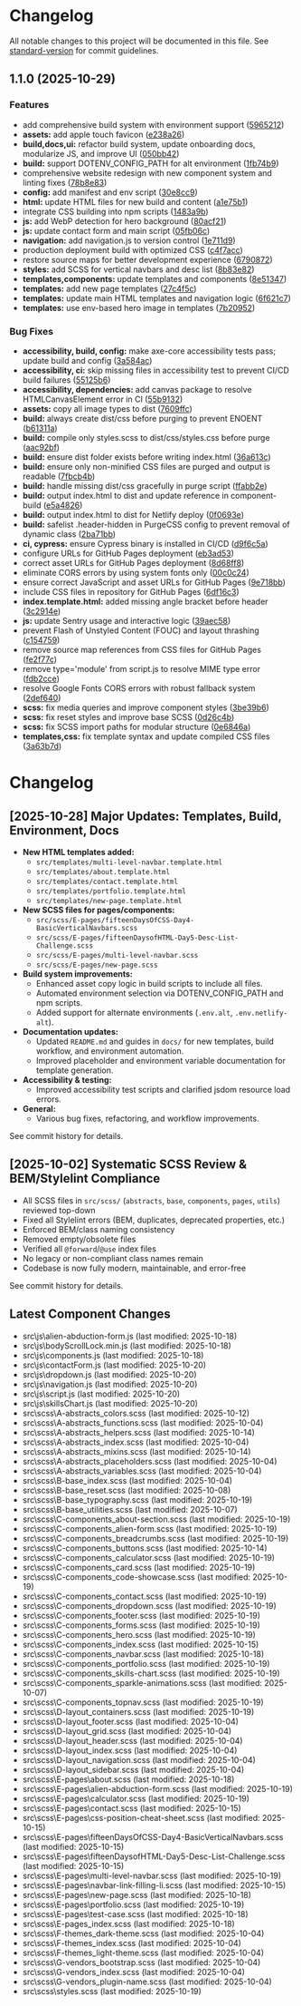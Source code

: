# Changelog

All notable changes to this project will be documented in this file. See [standard-version](https://github.com/conventional-changelog/standard-version) for commit guidelines.

## 1.1.0 (2025-10-29)


### Features

* add comprehensive build system with environment support ([5965212](https://github.com/iknittheweb/iknittheweb.github.io.NEW/commit/5965212148d3572442d578f4b59b022b5607a4d1))
* **assets:** add apple touch favicon ([e238a26](https://github.com/iknittheweb/iknittheweb.github.io.NEW/commit/e238a269928816f5509aabcb21c42e57bf25f618))
* **build,docs,ui:** refactor build system, update onboarding docs, modularize JS, and improve UI ([050bb42](https://github.com/iknittheweb/iknittheweb.github.io.NEW/commit/050bb429667d554b31afa32ac4d2889416604d17))
* **build:** support DOTENV_CONFIG_PATH for alt environment ([1fb74b9](https://github.com/iknittheweb/iknittheweb.github.io.NEW/commit/1fb74b9a437316dd9301125ecf22d12ad0c86a92))
* comprehensive website redesign with new component system and linting fixes ([78b8e83](https://github.com/iknittheweb/iknittheweb.github.io.NEW/commit/78b8e83e63adec170e6a1bb04a85a9a4b21db969))
* **config:** add manifest and env script ([30e8cc9](https://github.com/iknittheweb/iknittheweb.github.io.NEW/commit/30e8cc9a297171a57ee408bd183d2cfece242824))
* **html:** update HTML files for new build and content ([a1e75b1](https://github.com/iknittheweb/iknittheweb.github.io.NEW/commit/a1e75b10e896baf18a06c6b2339e94793141f503))
* integrate CSS building into npm scripts ([1483a9b](https://github.com/iknittheweb/iknittheweb.github.io.NEW/commit/1483a9bf2c71bb8855120a7d114956cfbb3eef56))
* **js:** add WebP detection for hero background ([80acf21](https://github.com/iknittheweb/iknittheweb.github.io.NEW/commit/80acf21a779981a36162783552678510fd77f1dd))
* **js:** update contact form and main script ([05fb06c](https://github.com/iknittheweb/iknittheweb.github.io.NEW/commit/05fb06c1339455d428b258e5906da890fc0b5f2d))
* **navigation:** add navigation.js to version control ([1e711d9](https://github.com/iknittheweb/iknittheweb.github.io.NEW/commit/1e711d91dbfe4378c2aced7324bc689fe17b8bfa))
* production deployment build with optimized CSS ([c4f7acc](https://github.com/iknittheweb/iknittheweb.github.io.NEW/commit/c4f7acc438a5bec26294cf4570399f91bfffd5d9))
* restore source maps for better development experience ([6790872](https://github.com/iknittheweb/iknittheweb.github.io.NEW/commit/67908728f932e2f41622af32e2eeaba65a3934d7))
* **styles:** add SCSS for vertical navbars and desc list ([8b83e82](https://github.com/iknittheweb/iknittheweb.github.io.NEW/commit/8b83e8239e77009196ebf1c77954d7c063dd1d72))
* **templates,components:** update templates and components ([8e51347](https://github.com/iknittheweb/iknittheweb.github.io.NEW/commit/8e51347480c37237fdfb74a52a1cab333b3465cd))
* **templates:** add new page templates ([27c4f5c](https://github.com/iknittheweb/iknittheweb.github.io.NEW/commit/27c4f5c1d432ca283119c0136ee1c40af20e3e1e))
* **templates:** update main HTML templates and navigation logic ([6f621c7](https://github.com/iknittheweb/iknittheweb.github.io.NEW/commit/6f621c7ebc3f70df0b9c6e3ed13bfeedea665e01))
* **templates:** use env-based hero image in templates ([7b20952](https://github.com/iknittheweb/iknittheweb.github.io.NEW/commit/7b20952461f4b219f064e692f79028277be76587))


### Bug Fixes

* **accessibility, build, config:** make axe-core accessibility tests pass; update build and config ([3a584ac](https://github.com/iknittheweb/iknittheweb.github.io.NEW/commit/3a584ac0910730f698a275cc8e9728c6dd2e2b07))
* **accessibility, ci:** skip missing files in accessibility test to prevent CI/CD build failures ([55125b6](https://github.com/iknittheweb/iknittheweb.github.io.NEW/commit/55125b6200d1a60255c4529e91adf7284f6e8c6c))
* **accessibility, dependencies:** add canvas package to resolve HTMLCanvasElement error in CI ([55b9132](https://github.com/iknittheweb/iknittheweb.github.io.NEW/commit/55b913217613e3a385861efa17157dd166e12496))
* **assets:** copy all image types to dist ([7609ffc](https://github.com/iknittheweb/iknittheweb.github.io.NEW/commit/7609ffc10dae1c35b74d9f10e8e0cf779d565f81))
* **build:** always create dist/css before purging to prevent ENOENT ([b61311a](https://github.com/iknittheweb/iknittheweb.github.io.NEW/commit/b61311a52b020f4421d732c3d9045c8787cafc46))
* **build:** compile only styles.scss to dist/css/styles.css before purge ([aac92bf](https://github.com/iknittheweb/iknittheweb.github.io.NEW/commit/aac92bf5be5a7f2a0b030b259e0c8a634d92e598))
* **build:** ensure dist folder exists before writing index.html ([36a613c](https://github.com/iknittheweb/iknittheweb.github.io.NEW/commit/36a613cd6b98d687615bee76c6ff1162d63980ea))
* **build:** ensure only non-minified CSS files are purged and output is readable ([7fbcb4b](https://github.com/iknittheweb/iknittheweb.github.io.NEW/commit/7fbcb4b6efbeeef315ccf6859f2189bbbdef84be))
* **build:** handle missing dist/css gracefully in purge script ([ffabb2e](https://github.com/iknittheweb/iknittheweb.github.io.NEW/commit/ffabb2e9909326057a542794e32c398e1b6562d8))
* **build:** output index.html to dist and update reference in component-build ([e5a4826](https://github.com/iknittheweb/iknittheweb.github.io.NEW/commit/e5a4826907a17339fd90db5297da784a49010a32))
* **build:** output index.html to dist for Netlify deploy ([0f0693e](https://github.com/iknittheweb/iknittheweb.github.io.NEW/commit/0f0693e10ff414f0fac96f773459051309858da1))
* **build:** safelist .header-hidden in PurgeCSS config to prevent removal of dynamic class ([2ba71bb](https://github.com/iknittheweb/iknittheweb.github.io.NEW/commit/2ba71bba6b3e4fe98a3db4412dcb6c81ef0dca40))
* **ci, cypress:** ensure Cypress binary is installed in CI/CD ([d9f6c5a](https://github.com/iknittheweb/iknittheweb.github.io.NEW/commit/d9f6c5acec27f576de5899a8d88c558edc50c064))
* configure URLs for GitHub Pages deployment ([eb3ad53](https://github.com/iknittheweb/iknittheweb.github.io.NEW/commit/eb3ad536e4f5011121b860b09728ec30c22793ce))
* correct asset URLs for GitHub Pages deployment ([8d68ff8](https://github.com/iknittheweb/iknittheweb.github.io.NEW/commit/8d68ff8dda73f4f8d5ca78b8f69da6e8a6252a82))
* eliminate CORS errors by using system fonts only ([00c0c24](https://github.com/iknittheweb/iknittheweb.github.io.NEW/commit/00c0c2488063d36cca278f2553273bb340065740))
* ensure correct JavaScript and asset URLs for GitHub Pages ([9e718bb](https://github.com/iknittheweb/iknittheweb.github.io.NEW/commit/9e718bb9bddadd17074eb74685ce3b785e93cb87))
* include CSS files in repository for GitHub Pages ([6df16c3](https://github.com/iknittheweb/iknittheweb.github.io.NEW/commit/6df16c385db92a8fb1723151d98593ee218fcf3b))
* **index.template.html:** added missing angle bracket before header ([3c2914e](https://github.com/iknittheweb/iknittheweb.github.io.NEW/commit/3c2914e709cebad0c2c2a5e906fb22185f5ac314))
* **js:** update Sentry usage and interactive logic ([39aec58](https://github.com/iknittheweb/iknittheweb.github.io.NEW/commit/39aec58ca60440d7347473ed47570a796b70c718))
* prevent Flash of Unstyled Content (FOUC) and layout thrashing ([c154759](https://github.com/iknittheweb/iknittheweb.github.io.NEW/commit/c154759f239648b5aa3046070608f1aebc4b7977))
* remove source map references from CSS files for GitHub Pages ([fe2f77c](https://github.com/iknittheweb/iknittheweb.github.io.NEW/commit/fe2f77cfb680d4456e0e95b74a5da0927e91f28f))
* remove type='module' from script.js to resolve MIME type error ([fdb2cce](https://github.com/iknittheweb/iknittheweb.github.io.NEW/commit/fdb2cce52c5d5d0de0d3ca1c3795c58243335005))
* resolve Google Fonts CORS errors with robust fallback system ([2def640](https://github.com/iknittheweb/iknittheweb.github.io.NEW/commit/2def640fe24ae452b118eae18bc78e96a7921f5e))
* **scss:** fix media queries and improve component styles ([3be39b6](https://github.com/iknittheweb/iknittheweb.github.io.NEW/commit/3be39b63c52811d179d38817786cab8439cbe788))
* **scss:** fix reset styles and improve base SCSS ([0d26c4b](https://github.com/iknittheweb/iknittheweb.github.io.NEW/commit/0d26c4b9236683994da95eaaf7695690153c37c0))
* **scss:** fix SCSS import paths for modular structure ([0e6846a](https://github.com/iknittheweb/iknittheweb.github.io.NEW/commit/0e6846a4a3472b385d4812b13272e193b67ecb32))
* **templates,css:** fix template syntax and update compiled CSS files ([3a63b7d](https://github.com/iknittheweb/iknittheweb.github.io.NEW/commit/3a63b7d87368b72faf3c5d16c777778d7087a1a6))

# Changelog

## [2025-10-28] Major Updates: Templates, Build, Environment, Docs

- **New HTML templates added:**
  - `src/templates/multi-level-navbar.template.html`
  - `src/templates/about.template.html`
  - `src/templates/contact.template.html`
  - `src/templates/portfolio.template.html`
  - `src/templates/new-page.template.html`
- **New SCSS files for pages/components:**
  - `src/scss/E-pages/fifteenDaysOfCSS-Day4-BasicVerticalNavbars.scss`
  - `src/scss/E-pages/fifteenDaysofHTML-Day5-Desc-List-Challenge.scss`
  - `src/scss/E-pages/multi-level-navbar.scss`
  - `src/scss/E-pages/new-page.scss`
- **Build system improvements:**
  - Enhanced asset copy logic in build scripts to include all files.
  - Automated environment selection via DOTENV_CONFIG_PATH and npm scripts.
  - Added support for alternate environments (`.env.alt`, `.env.netlify-alt`).
- **Documentation updates:**
  - Updated `README.md` and guides in `docs/` for new templates, build workflow, and environment automation.
  - Improved placeholder and environment variable documentation for template generation.
- **Accessibility & testing:**
  - Improved accessibility test scripts and clarified jsdom resource load errors.
- **General:**
  - Various bug fixes, refactoring, and workflow improvements.

See commit history for details.

## [2025-10-02] Systematic SCSS Review & BEM/Stylelint Compliance

- All SCSS files in `src/scss/` (`abstracts`, `base`, `components`, `pages`, `utils`) reviewed top-down
- Fixed all Stylelint errors (BEM, duplicates, deprecated properties, etc.)
- Enforced BEM/class naming consistency
- Removed empty/obsolete files
- Verified all `@forward`/`@use` index files
- No legacy or non-compliant class names remain
- Codebase is now fully modern, maintainable, and error-free

See commit history for details.

## Latest Component Changes

- src\js\alien-abduction-form.js (last modified: 2025-10-18)
- src\js\bodyScrollLock.min.js (last modified: 2025-10-18)
- src\js\components.js (last modified: 2025-10-18)
- src\js\contactForm.js (last modified: 2025-10-20)
- src\js\dropdown.js (last modified: 2025-10-20)
- src\js\navigation.js (last modified: 2025-10-20)
- src\js\script.js (last modified: 2025-10-20)
- src\js\skillsChart.js (last modified: 2025-10-20)
- src\scss\A-abstracts_colors.scss (last modified: 2025-10-12)
- src\scss\A-abstracts_functions.scss (last modified: 2025-10-04)
- src\scss\A-abstracts_helpers.scss (last modified: 2025-10-14)
- src\scss\A-abstracts_index.scss (last modified: 2025-10-04)
- src\scss\A-abstracts_mixins.scss (last modified: 2025-10-14)
- src\scss\A-abstracts_placeholders.scss (last modified: 2025-10-04)
- src\scss\A-abstracts_variables.scss (last modified: 2025-10-04)
- src\scss\B-base_index.scss (last modified: 2025-10-04)
- src\scss\B-base_reset.scss (last modified: 2025-10-08)
- src\scss\B-base_typography.scss (last modified: 2025-10-19)
- src\scss\B-base_utilities.scss (last modified: 2025-10-07)
- src\scss\C-components_about-section.scss (last modified: 2025-10-19)
- src\scss\C-components_alien-form.scss (last modified: 2025-10-19)
- src\scss\C-components_breadcrumbs.scss (last modified: 2025-10-19)
- src\scss\C-components_buttons.scss (last modified: 2025-10-14)
- src\scss\C-components_calculator.scss (last modified: 2025-10-19)
- src\scss\C-components_card.scss (last modified: 2025-10-19)
- src\scss\C-components_code-showcase.scss (last modified: 2025-10-19)
- src\scss\C-components_contact.scss (last modified: 2025-10-19)
- src\scss\C-components_dropdown.scss (last modified: 2025-10-19)
- src\scss\C-components_footer.scss (last modified: 2025-10-19)
- src\scss\C-components_forms.scss (last modified: 2025-10-19)
- src\scss\C-components_hero.scss (last modified: 2025-10-19)
- src\scss\C-components_index.scss (last modified: 2025-10-15)
- src\scss\C-components_navbar.scss (last modified: 2025-10-18)
- src\scss\C-components_portfolio.scss (last modified: 2025-10-19)
- src\scss\C-components_skills-chart.scss (last modified: 2025-10-19)
- src\scss\C-components_sparkle-animations.scss (last modified: 2025-10-07)
- src\scss\C-components_topnav.scss (last modified: 2025-10-19)
- src\scss\D-layout_containers.scss (last modified: 2025-10-19)
- src\scss\D-layout_footer.scss (last modified: 2025-10-04)
- src\scss\D-layout_grid.scss (last modified: 2025-10-04)
- src\scss\D-layout_header.scss (last modified: 2025-10-04)
- src\scss\D-layout_index.scss (last modified: 2025-10-04)
- src\scss\D-layout_navigation.scss (last modified: 2025-10-04)
- src\scss\D-layout_sidebar.scss (last modified: 2025-10-04)
- src\scss\E-pages\about.scss (last modified: 2025-10-18)
- src\scss\E-pages\alien-abduction-form.scss (last modified: 2025-10-19)
- src\scss\E-pages\calculator.scss (last modified: 2025-10-19)
- src\scss\E-pages\contact.scss (last modified: 2025-10-15)
- src\scss\E-pages\css-position-cheat-sheet.scss (last modified: 2025-10-15)
- src\scss\E-pages\fifteenDaysOfCSS-Day4-BasicVerticalNavbars.scss (last modified: 2025-10-15)
- src\scss\E-pages\fifteenDaysofHTML-Day5-Desc-List-Challenge.scss (last modified: 2025-10-15)
- src\scss\E-pages\multi-level-navbar.scss (last modified: 2025-10-19)
- src\scss\E-pages\navbar-link-filling-li.scss (last modified: 2025-10-15)
- src\scss\E-pages\new-page.scss (last modified: 2025-10-18)
- src\scss\E-pages\portfolio.scss (last modified: 2025-10-19)
- src\scss\E-pages\test-case.scss (last modified: 2025-10-18)
- src\scss\E-pages_index.scss (last modified: 2025-10-18)
- src\scss\F-themes_dark-theme.scss (last modified: 2025-10-04)
- src\scss\F-themes_index.scss (last modified: 2025-10-04)
- src\scss\F-themes_light-theme.scss (last modified: 2025-10-04)
- src\scss\G-vendors_bootstrap.scss (last modified: 2025-10-04)
- src\scss\G-vendors_index.scss (last modified: 2025-10-04)
- src\scss\G-vendors_plugin-name.scss (last modified: 2025-10-04)
- src\scss\styles.scss (last modified: 2025-10-19)
